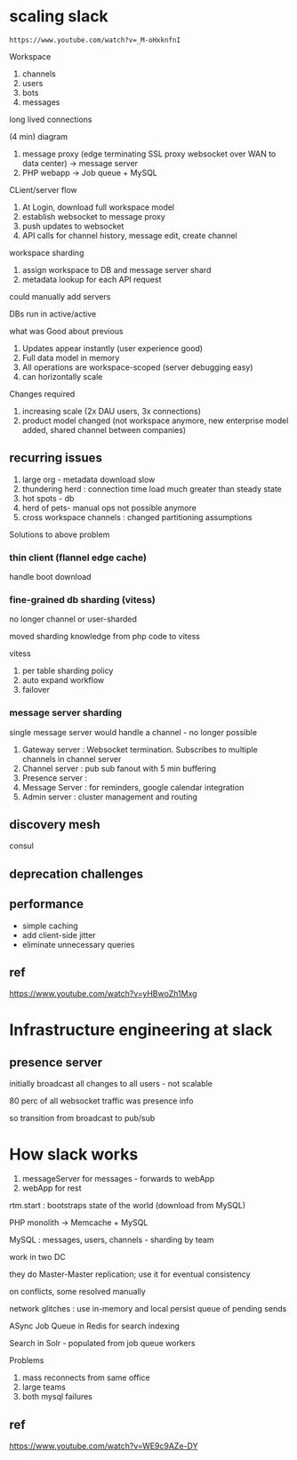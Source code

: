 
# scaling slack

```
https://www.youtube.com/watch?v=_M-oHxknfnI
```

Workspace
1. channels
2. users
3. bots
4. messages

long lived connections

(4 min) diagram

1. message proxy (edge terminating SSL proxy websocket over WAN to data center) -> message server
1. PHP webapp -> Job queue + MySQL

CLient/server flow
1. At Login, download full workspace model
2. establish websocket to message proxy
3. push updates to websocket 
4. API calls for channel history, message edit, create channel

workspace sharding
1. assign workspace to DB and message server shard 
2. metadata lookup for each API request

could manually add servers 

DBs run in active/active

what was Good about previous
1. Updates appear instantly (user experience good)
2. Full data model in memory
3. All operations are workspace-scoped (server debugging easy)
4. can horizontally scale

Changes required
1. increasing scale (2x DAU users, 3x connections)
2. product model changed (not workspace anymore, new enterprise model added, shared channel between companies)

## recurring issues

1. large org - metadata download slow
2. thundering herd : connection time load much greater than steady state
3. hot spots - db
4. herd of pets- manual ops not possible anymore
5. cross workspace channels : changed partitioning assumptions

Solutions to above problem

### thin client (flannel edge cache)

handle boot download

### fine-grained db sharding (vitess)

no longer channel or user-sharded

moved sharding knowledge from php code to vitess

vitess 
1. per table sharding policy
2. auto expand workflow
3. failover

### message server sharding

single message server would handle a channel - no longer possible

1. Gateway server :  Websocket termination.  Subscribes to multiple channels in channel server 
1. Channel server : pub sub fanout with 5 min buffering
1. Presence server : 
1. Message Server : for reminders, google calendar integration
1. Admin server  : cluster management and routing

## discovery mesh

consul

## deprecation challenges

## performance

* simple caching
* add client-side jitter
* eliminate unnecessary queries 

## ref

https://www.youtube.com/watch?v=yHBwoZh1Mxg

# Infrastructure engineering at slack

## presence server

initially broadcast all changes to all users - not scalable

80 perc of all websocket traffic was presence info

so transition from broadcast to pub/sub 

# How slack works

1. messageServer for messages - forwards to webApp
1. webApp for rest

rtm.start : bootstraps state of the world (download from MySQL)

PHP monolith -> Memcache + MySQL

MySQL : messages, users, channels - sharding by team

work in two DC 

they do Master-Master replication; use it for eventual consistency

on conflicts, some resolved manually

network glitches : use in-memory and local persist queue of pending sends

ASync Job Queue in Redis for search indexing

Search in Solr - populated from job queue workers

Problems
1. mass reconnects from same office
2. large teams
3. both mysql failures 

## ref

https://www.youtube.com/watch?v=WE9c9AZe-DY

